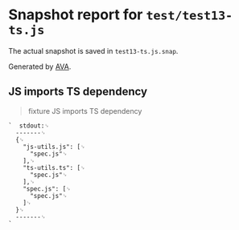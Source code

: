 # Snapshot report for `test/test13-ts.js`

The actual snapshot is saved in `test13-ts.js.snap`.

Generated by [AVA](https://avajs.dev).

## JS imports TS dependency

> fixture JS imports TS dependency

    `  stdout:␊
      -------␊
      {␊
        "js-utils.js": [␊
          "spec.js"␊
        ],␊
        "ts-utils.ts": [␊
          "spec.js"␊
        ],␊
        "spec.js": [␊
          "spec.js"␊
        ]␊
      }␊
      -------␊
    `
